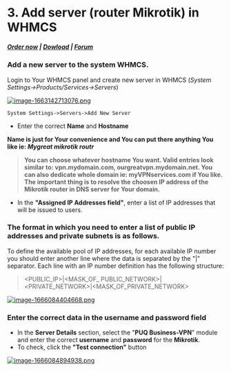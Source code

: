 # 3. Add server (router Mikrotik) in WHMCS

#####  [Order now](https://puqcloud.com/index.php?rp=/store/whmcs-module-business-vpn) | [Dowload](https://panel.puqcloud.com/link.php?id=33) | [Forum](https://panel.puqcloud.com/link.php?id=39)

### Add a new server to the system WHMCS.

Login to Your WHMCS panel and create new server in WHMCS (*System Settings-&gt;Products/Services-&gt;Servers*)

[![image-1663142713076.png](https://doc.puq.info/uploads/images/gallery/2022-09/scaled-1680-/image-1663142713076.png)](https://doc.puq.info/uploads/images/gallery/2022-09/image-1663142713076.png)

```
System Settings->Servers->Add New Server
```

- Enter the correct **Name** and **Hostname**

**Name is just for Your convenience and You can put there anything You like ie: *Mygreat mikrotik routr***

>**You can choose whatever hostname You want. Valid entries look similar to: vpn.mydomain.com, ourgreatvpn.mydomain.net. You can also dedicate whole domain ie: myVPNservices.com if You like. The important thing is to resolve the choosen IP address of the Mikrotik router in DNS server for Your domain.** 

- In the **"Assigned IP Addresses field"**, enter a list of IP addresses that will be issued to users.

### The format in which you need to enter a list of public IP addresses and private subnets is as follows. 

To define the available pool of IP addresses, for each available IP number you should enter another line where the data is separated by the "|" separator. Each line with an IP number definition has the following structure:

>&lt;PUBLIC\_IP&gt;|&lt;MASK\_OF\_ PUBLIC\_NETWORK&gt;|&lt;PRIVATE\_NETWORK&gt;|&lt;MASK\_OF\_PRIVATE\_NETWORK&gt;

[![image-1666084404668.png](https://doc.puq.info/uploads/images/gallery/2022-10/scaled-1680-/image-1666084404668.png)](https://doc.puq.info/uploads/images/gallery/2022-10/image-1666084404668.png)

### Enter the correct data in the username and password field  
  


- In the **Server Details** section, select the "**PUQ Business-VPN**" module and enter the correct **username** and **password** for the  **Mikrotik**.
- To check, click the **"Test connection"** button

[![image-1666084894938.png](https://doc.puq.info/uploads/images/gallery/2022-10/scaled-1680-/image-1666084894938.png)](https://doc.puq.info/uploads/images/gallery/2022-10/image-1666084894938.png)
